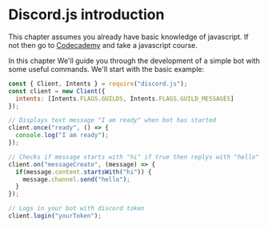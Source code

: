 # Discord.js introduction
This chapter assumes you already have basic knowledge of javascript. If not then go to [Codecademy](https://www.codecademy.com/learn/introduction-to-javascript) and take a javascript course.

In this chapter We'll guide you through the development of a simple bot with some useful commands. We'll start with the basic example:
```js
const { Client, Intents } = require("discord.js");
const client = new Client({
  intents: [Intents.FLAGS.GUILDS, Intents.FLAGS.GUILD_MESSAGES]
});

// Displays text message "I am ready" when bot has started
client.once("ready", () => {
  console.log("I am ready");
});

// Checks if message starts with "hi" if true then replys with "hello"
client.on("messageCreate", (message) => {
  if(message.content.startsWith("hi")) {
    message.channel.send("hello");
  }
});

// Logs in your bot with discord token
client.login("yourToken");
```